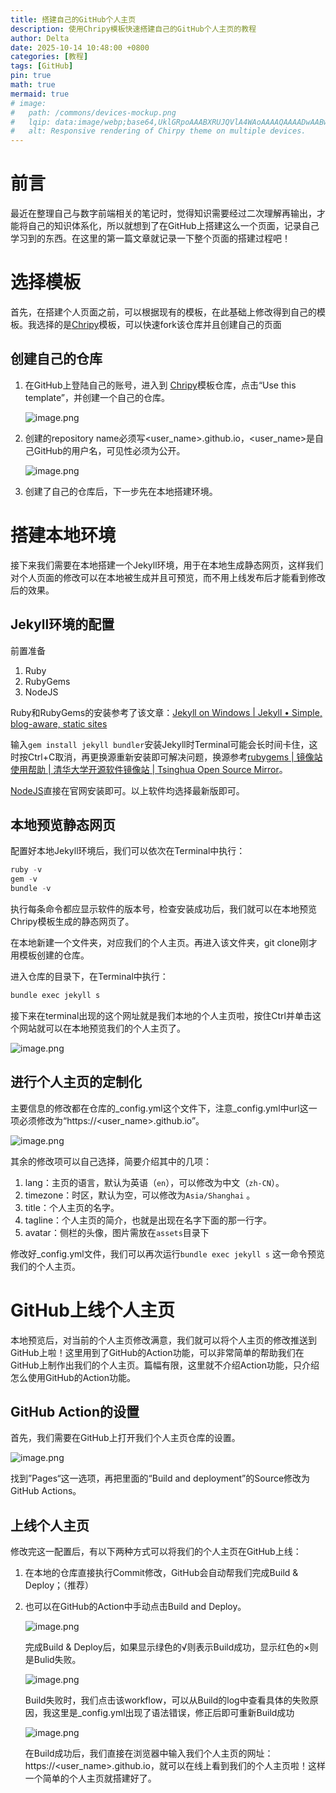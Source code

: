 ```yaml
---
title: 搭建自己的GitHub个人主页
description: 使用Chripy模板快速搭建自己的GitHub个人主页的教程
author: Delta
date: 2025-10-14 10:48:00 +0800
categories: [教程]
tags: [GitHub]
pin: true
math: true
mermaid: true
# image:
#   path: /commons/devices-mockup.png
#   lqip: data:image/webp;base64,UklGRpoAAABXRUJQVlA4WAoAAAAQAAAADwAABwAAQUxQSDIAAAARL0AmbZurmr57yyIiqE8oiG0bejIYEQTgqiDA9vqnsUSI6H+oAERp2HZ65qP/VIAWAFZQOCBCAAAA8AEAnQEqEAAIAAVAfCWkAALp8sF8rgRgAP7o9FDvMCkMde9PK7euH5M1m6VWoDXf2FkP3BqV0ZYbO6NA/VFIAAAA
#   alt: Responsive rendering of Chirpy theme on multiple devices.
---
```


# 前言

最近在整理自己与数字前端相关的笔记时，觉得知识需要经过二次理解再输出，才能将自己的知识体系化，所以就想到了在GitHub上搭建这么一个页面，记录自己学习到的东西。在这里的第一篇文章就记录一下整个页面的搭建过程吧！

# 选择模板

首先，在搭建个人页面之前，可以根据现有的模板，在此基础上修改得到自己的模板。我选择的是[Chripy](https://github.com/cotes2020/chirpy-starter)模板，可以快速fork该仓库并且创建自己的页面

## 创建自己的仓库

1. 在GitHub上登陆自己的账号，进入到 [Chripy](https://github.com/cotes2020/chirpy-starter)模板仓库，点击“Use this template”，并创建一个自己的仓库。
    
    <!-- ![image.png](../assets/posts//image.png) -->
    ![image.png](../assets/posts/2025-10-14_build_posts/image.png)
2. 创建的repository name必须写<user_name>.github.io，<user_name>是自己GitHub的用户名，可见性必须为公开。
    
    ![image.png](../assets/posts/2025-10-14_build_posts/image%201.png)
    
3. 创建了自己的仓库后，下一步先在本地搭建环境。

# 搭建本地环境

接下来我们需要在本地搭建一个Jekyll环境，用于在本地生成静态网页，这样我们对个人页面的修改可以在本地被生成并且可预览，而不用上线发布后才能看到修改后的效果。

## Jekyll环境的配置

前置准备

1. Ruby
2. RubyGems
3. NodeJS

Ruby和RubyGems的安装参考了该文章：[Jekyll on Windows | Jekyll • Simple, blog-aware, static sites](https://jekyllrb.com/docs/installation/windows/)

输入`gem install jekyll bundler`安装Jekyll时Terminal可能会长时间卡住，这时按Ctrl+C取消，再更换源重新安装即可解决问题，换源参考[rubygems | 镜像站使用帮助 | 清华大学开源软件镜像站 | Tsinghua Open Source Mirror](https://mirrors.tuna.tsinghua.edu.cn/help/rubygems/)。

[NodeJS](https://nodejs.org/)直接在官网安装即可。以上软件均选择最新版即可。

## 本地预览静态网页

配置好本地Jekyll环境后，我们可以依次在Terminal中执行：

```verilog
ruby -v
gem -v
bundle -v
```

执行每条命令都应显示软件的版本号，检查安装成功后，我们就可以在本地预览Chripy模板生成的静态网页了。

在本地新建一个文件夹，对应我们的个人主页。再进入该文件夹，git clone刚才用模板创建的仓库。

进入仓库的目录下，在Terminal中执行：

```verilog
bundle exec jekyll s
```

接下来在terminal出现的这个网址就是我们本地的个人主页啦，按住Ctrl并单击这个网站就可以在本地预览我们的个人主页了。

![image.png](../assets/posts/2025-10-14_build_posts/image%202.png)

## 进行个人主页的定制化

主要信息的修改都在仓库的_config.yml这个文件下，注意_config.yml中url这一项必须修改为“https://<user_name>.github.io”。

![image.png](../assets/posts/2025-10-14_build_posts/image%203.png)

其余的修改项可以自己选择，简要介绍其中的几项：

1. lang：主页的语言，默认为英语（`en`），可以修改为中文（`zh-CN`）。
2. timezone：时区，默认为空，可以修改为`Asia/Shanghai` 。
3. title：个人主页的名字。
4. tagline：个人主页的简介，也就是出现在名字下面的那一行字。
5. avatar：侧栏的头像，图片需放在`assets`目录下

修改好_config.yml文件，我们可以再次运行`bundle exec jekyll s` 这一命令预览我们的个人主页。

# GitHub上线个人主页

本地预览后，对当前的个人主页修改满意，我们就可以将个人主页的修改推送到GitHub上啦！这里用到了GitHub的Action功能，可以非常简单的帮助我们在GitHub上制作出我们的个人主页。篇幅有限，这里就不介绍Action功能，只介绍怎么使用GitHub的Action功能。

## GitHub Action的设置

首先，我们需要在GitHub上打开我们个人主页仓库的设置。

![image.png](../assets/posts/2025-10-14_build_posts/image%204.png)

找到”Pages“这一选项，再把里面的“Build and deployment”的Source修改为GitHub Actions。

## 上线个人主页

修改完这一配置后，有以下两种方式可以将我们的个人主页在GitHub上线：

1. 在本地的仓库直接执行Commit修改，GitHub会自动帮我们完成Build & Deploy；（推荐）
2. 也可以在GitHub的Action中手动点击Build and Deploy。
    
    ![image.png](../assets/posts/2025-10-14_build_posts/image%205.png)
    
    完成Build & Deploy后，如果显示绿色的√则表示Build成功，显示红色的×则是Bulid失败。
    
    ![image.png](../assets/posts/2025-10-14_build_posts/image%206.png)
    
    Build失败时，我们点击该workflow，可以从Build的log中查看具体的失败原因，我这里是_config.yml出现了语法错误，修正后即可重新Build成功
    
    ![image.png](../assets/posts/2025-10-14_build_posts/image%207.png)
    
    在Build成功后，我们直接在浏览器中输入我们个人主页的网址：https://<user_name>.github.io，就可以在线上看到我们的个人主页啦！这样一个简单的个人主页就搭建好了。